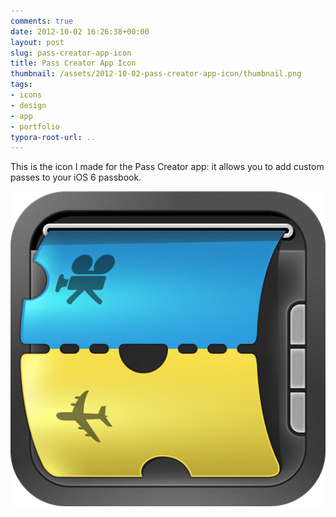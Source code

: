 ```yaml
---
comments: true
date: 2012-10-02 16:26:38+00:00
layout: post
slug: pass-creator-app-icon
title: Pass Creator App Icon
thumbnail: /assets/2012-10-02-pass-creator-app-icon/thumbnail.png
tags:
- icons
- design
- app
- portfolio
typora-root-url: ..
---
```


This is the icon I made for the Pass Creator app: it allows you to add custom passes to your iOS 6 passbook.

![](/assets/2012-10-02-pass-creator-app-icon/iTunesArtwork.png)



